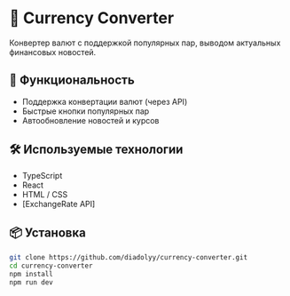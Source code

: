 # 💱 Currency Converter

Конвертер валют с поддержкой популярных пар, выводом актуальных финансовых новостей.

## 🚀 Функциональность

- Поддержка конвертации валют (через API)
- Быстрые кнопки популярных пар
- Автообновление новостей и курсов

## 🛠️ Используемые технологии

- TypeScript
- React
- HTML / CSS
- [ExchangeRate API]

## 📦 Установка

```bash
git clone https://github.com/diadolyy/currency-converter.git
cd currency-converter
npm install
npm run dev
```
